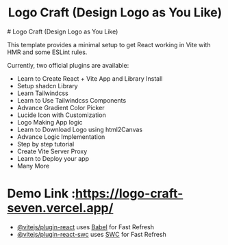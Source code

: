 <div align="center">

<h1>Logo Craft (Design Logo as You Like)</h1>
</div>
# Logo Craft (Design Logo as You Like)

This template provides a minimal setup to get React working in Vite with HMR and some ESLint rules.

Currently, two official plugins are available:

- Learn to Create  React + Vite App and Library Install
- Setup shadcn Library
- Learn Tailwindcss 
- Learn to Use Tailwindcss Components
- Advance Gradient Color Picker
- Lucide Icon with Customization
- Logo Making App logic
- Learn to Download Logo using html2Canvas 
- Advance Logic Implementation
-  Step by step tutorial
- Create Vite Server Proxy
- Learn to Deploy your app
- Many More

# Demo Link :https://logo-craft-seven.vercel.app/
- [@vitejs/plugin-react](https://github.com/vitejs/vite-plugin-react/blob/main/packages/plugin-react/README.md) uses [Babel](https://babeljs.io/) for Fast Refresh
- [@vitejs/plugin-react-swc](https://github.com/vitejs/vite-plugin-react-swc) uses [SWC](https://swc.rs/) for Fast Refresh
